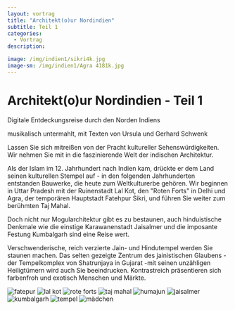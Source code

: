 ```yaml
---
layout: vortrag
title: "Architekt(o)ur Nordindien"
subtitle: Teil 1
categories:
  - Vortrag
description: 

image: /img/indien1/sikri4k.jpg
image-sm: /img/indien1/Agra 4181k.jpg
---
```

Architekt(o)ur Nordindien - Teil 1
==================================
 
Digitale Entdeckungsreise durch den Norden Indiens

musikalisch untermahlt, mit Texten von Ursula und Gerhard Schwenk

Lassen Sie sich mitreißen von der Pracht kultureller Sehenswürdigkeiten. Wir nehmen Sie mit in die faszinierende Welt der indischen Architektur.

Als der Islam im 12. Jahrhundert nach Indien kam, drückte er dem Land seinen kulturellen Stempel auf - in den folgenden Jahrhunderten entstanden Bauwerke, die heute zum Weltkulturerbe gehören. Wir beginnen in Uttar Pradesh mit der Ruinenstadt  Lal Kot, den "Roten Forts" in Delhi und Agra, der temporären  Hauptstadt  Fatehpur Sikri, und führen Sie weiter zum berühmten Taj Mahal. 

Doch nicht nur Mogularchitektur gibt es zu bestaunen, auch hinduistische Denkmale wie die einstige Karawanenstadt  Jaisalmer und die imposante Festung Kumbalgarh sind eine Reise wert. 

Verschwenderische, reich verzierte Jain- und Hindutempel werden Sie staunen machen. Das selten gezeigte Zentrum des jainistischen Glaubens - der Tempelkomplex von Shatrunjaya in Gujarat -mit seinen unzähligen Heiligtümern wird auch Sie beeindrucken.
Kontrastreich präsentieren sich farbenfroh und exotisch Menschen und Märkte.


[lal kot]: /img/indien1/lalkot4.jpg
[rote forts]: /img/indien1/agra3.JPG
[taj mahal]: /img/indien1/agra2.jpg
[fatepur]: /img/indien1/sikri2.jpg
[delhi5]: /img/indien1/delhi5.jpg
[fort]: /img/indien1/jaisal1.jpg
[bastion]: /img/indien1/kumbal1.jpg
[palitana]: /img/indien1/palitana1.jpg
[personen]: /img/indien1/palitana2.jpg


![fatepur][fatepur]
![lal kot][lal kot]
![rote forts][rote forts]
![taj mahal][taj mahal]
![humajun][delhi5]
![jaisalmer][fort]
![kumbalgarh][bastion]
![tempel][palitana]
![mädchen][personen]